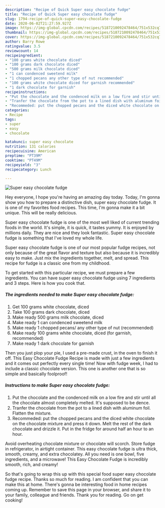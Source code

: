 ```yaml
---
description: "Recipe of Quick Super easy chocolate fudge"
title: "Recipe of Quick Super easy chocolate fudge"
slug: 1794-recipe-of-quick-super-easy-chocolate-fudge
date: 2020-06-02T21:27:59.927Z
image: https://img-global.cpcdn.com/recipes/5187210092478464/751x532cq70/super-easy-chocolate-fudge-recipe-main-photo.jpg
thumbnail: https://img-global.cpcdn.com/recipes/5187210092478464/751x532cq70/super-easy-chocolate-fudge-recipe-main-photo.jpg
cover: https://img-global.cpcdn.com/recipes/5187210092478464/751x532cq70/super-easy-chocolate-fudge-recipe-main-photo.jpg
author: Barry Rowe
ratingvalue: 3.5
reviewcount: 14
recipeingredient:
- "100 grams white chocolate diced"
- "100 grams dark chocolate diced"
- "500 grams milk chocolate diced"
- "1 can condenced sweetend milk"
- "1 chopped pecans any other type of nut recommended"
- "100 grams white chocolate diced for garnish recommended"
- "1 dark chocolate for garnish"
recipeinstructions:
- "Put the chocolate and the condenced milk on a low fire and stir until all the chocolate almost completely melted. It&#39;s supposed to be dence."
- "Tranfer the chocolate from the pot to a lined dish with aluminum foil. Flatten the mixture."
- "Recommeded: put the chopped pecans and the diced white chocolate on the chocolate mixture and press it down. Melt the rest of the dark chocolate and drizzle it. Put in the fridge for around half an hour to an hour."
categories:
- Recipe
tags:
- super
- easy
- chocolate

katakunci: super easy chocolate 
nutrition: 131 calories
recipecuisine: American
preptime: "PT39M"
cooktime: "PT49M"
recipeyield: "3"
recipecategory: Lunch

---
```



![Super easy chocolate fudge](https://img-global.cpcdn.com/recipes/5187210092478464/751x532cq70/super-easy-chocolate-fudge-recipe-main-photo.jpg)

Hey everyone, I hope you're having an amazing day today. Today, I'm gonna show you how to prepare a distinctive dish, super easy chocolate fudge. It is one of my favorites food recipes. This time, I'm gonna make it a bit unique. This will be really delicious.

Super easy chocolate fudge is one of the most well liked of current trending foods in the world. It's simple, it is quick, it tastes yummy. It is enjoyed by millions daily. They are nice and they look fantastic. Super easy chocolate fudge is something that I've loved my whole life.

Super easy chocolate fudge is one of our most popular fudge recipes, not only because of the great flavor and texture but also because it is incredibly easy to make. Just mix the ingredients together, melt, and spread. This recipe for fudge is a classic one from my childhood.


To get started with this particular recipe, we must prepare a few ingredients. You can have super easy chocolate fudge using 7 ingredients and 3 steps. Here is how you cook that.

<!--inarticleads1-->

##### The ingredients needed to make Super easy chocolate fudge:

1. Get 100 grams white chocolate, diced
1. Take 100 grams dark chocolate, diced
1. Make ready 500 grams milk chocolate, diced
1. Make ready 1 can condenced sweetend milk
1. Make ready 1 chopped pecans/ any other type of nut (recommended)
1. Make ready 100 grams white chocolate, diced (for garnish, recommended)
1. Make ready 1 dark chocolate for garnish


Then you just plop your pie, I used a pre-made crust, in the oven to finish it off. This Easy Chocolate Fudge Recipe is made with just a few ingredients and it comes out perfectly every single time! Now with fudge week, I had to include a classic chocolate version. This one is another one that is so simple and basically foolproof! 

<!--inarticleads2-->

##### Instructions to make Super easy chocolate fudge:

1. Put the chocolate and the condenced milk on a low fire and stir until all the chocolate almost completely melted. It&#39;s supposed to be dence.
1. Tranfer the chocolate from the pot to a lined dish with aluminum foil. Flatten the mixture.
1. Recommeded: put the chopped pecans and the diced white chocolate on the chocolate mixture and press it down. Melt the rest of the dark chocolate and drizzle it. Put in the fridge for around half an hour to an hour.


Avoid overheating chocolate mixture or chocolate will scorch. Store fudge in refrigerator, in airtight container. This easy chocolate fudge is ultra thick, smooth, creamy, and extra chocolatey. All you need is one bowl, five ingredients, and a microwave! This Easy Chocolate Fudge is incredibly smooth, rich, and creamy! 

So that's going to wrap this up with this special food super easy chocolate fudge recipe. Thanks so much for reading. I am confident that you can make this at home. There's gonna be interesting food in home recipes coming up. Remember to save this page in your browser, and share it to your family, colleague and friends. Thank you for reading. Go on get cooking!
